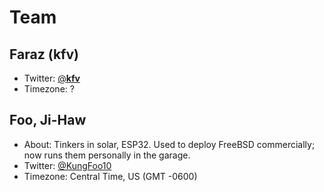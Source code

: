 # Team

## Faraz (kfv)
- Twitter: [@__kfv__](https://twitter.com/__kfv__)
- Timezone: ?

## Foo, Ji-Haw
- About: Tinkers in solar, ESP32. Used to deploy FreeBSD commercially; now runs them personally in the garage.
- Twitter: [@KungFoo10](https://twitter.com/kungfoo10)
- Timezone: Central Time, US (GMT -0600)
